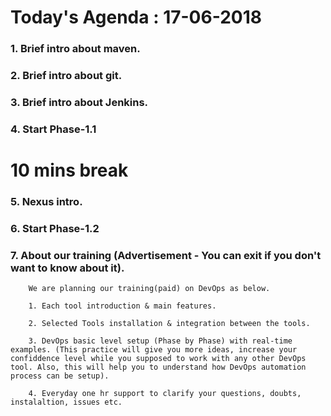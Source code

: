 # Today's Agenda : 17-06-2018

### 1. Brief intro about maven.

### 2. Brief intro about git.

### 3. Brief intro about Jenkins.

### 4. Start Phase-1.1

# 10 mins break

### 5. Nexus intro.

### 6. Start Phase-1.2

### 7. About our training (Advertisement - You can exit if you don't want to know about it).

        We are planning our training(paid) on DevOps as below.
        
        1. Each tool introduction & main features.
        
        2. Selected Tools installation & integration between the tools.
        
        3. DevOps basic level setup (Phase by Phase) with real-time examples. (This practice will give you more ideas, increase your confiddence level while you supposed to work with any other DevOps tool. Also, this will help you to understand how DevOps automation process can be setup).
        
        4. Everyday one hr support to clarify your questions, doubts, instalaltion, issues etc.
        




